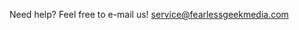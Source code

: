 <!-- json {"title":"Contact Us","template":"page","last_modified":"2025-05-11 01:43:37","author":"admin"} -->

Need help? Feel free to e-mail us! [service@fearlessgeekmedia.com](mailto:service@fearlessgeekmedia.com)